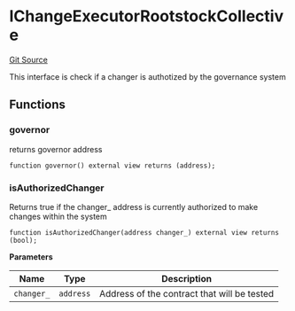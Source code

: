 # IChangeExecutorRootstockCollective

[Git Source](https://github.com/RootstockCollective/collective-rewards-sc/blob/14b7e2ea53e1a8ed6cfeed541bfbce82f4af7661/src/interfaces/IChangeExecutorRootstockCollective.sol)

This interface is check if a changer is authotized by the governance system

## Functions

### governor

returns governor address

```solidity
function governor() external view returns (address);
```

### isAuthorizedChanger

Returns true if the changer\_ address is currently authorized to make changes within the system

```solidity
function isAuthorizedChanger(address changer_) external view returns (bool);
```

**Parameters**

| Name       | Type      | Description                                 |
| ---------- | --------- | ------------------------------------------- |
| `changer_` | `address` | Address of the contract that will be tested |
